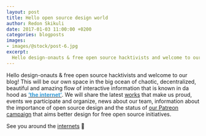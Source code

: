 ```yaml
---
layout: post
title: Hello open source design world
author: Redon Skikuli
date: 2017-01-03 11:00:00 +0200
categories: blogposts
images:
- images/@stock/post-6.jpg
excerpt:
  Hello design-onauts & free open source hacktivists and welcome to our blog! This will be our own space in the big ocean of chaotic, decentralized, beautiful and amazing flow of interactive information that is known in da hood as ‘the internet‘. We will share the latest works that make us proud, events we participate and […]
---
```


Hello design-onauts & free open source hacktivists and welcome to our blog!
This will be our own space in the big ocean of chaotic, decentralized, beautiful and amazing flow of interactive information that is known in da hood as <a href="https://xkcd.com/1348/"><strong style="color: #3399D4">‘the internet‘</strong></a>. We will share the latest <a href="https://github.com/uracreative/works">works</a> that make us proud, events we participate and organize, news about our team, information about the importance of open source design and the status of <a href="https://www.patreon.com/ura">our Patreon campaign</a> that aims better design for free open source initiatives.

See you around the <a href="http://knowyourmeme.com/memes/internets">internets</a> 🙂
